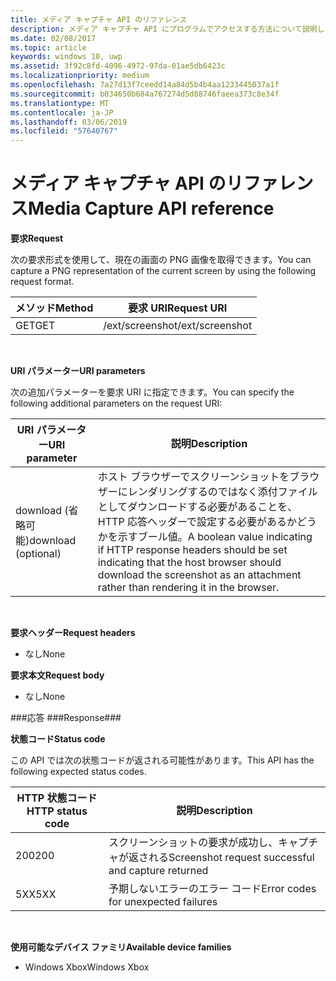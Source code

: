 ```yaml
---
title: メディア キャプチャ API のリファレンス
description: メディア キャプチャ API にプログラムでアクセスする方法について説明します。
ms.date: 02/08/2017
ms.topic: article
keywords: windows 10, uwp
ms.assetid: 3f92c8fd-4096-4972-97da-01ae5db6423c
ms.localizationpriority: medium
ms.openlocfilehash: 7a27d13f7ceedd14a84d5b4b4aa1233445037a1f
ms.sourcegitcommit: b034650b684a767274d5d88746faeea373c8e34f
ms.translationtype: MT
ms.contentlocale: ja-JP
ms.lasthandoff: 03/06/2019
ms.locfileid: "57640767"
---
```

# <a name="media-capture-api-reference"></a><span data-ttu-id="40fc8-104">メディア キャプチャ API のリファレンス</span><span class="sxs-lookup"><span data-stu-id="40fc8-104">Media Capture API reference</span></span> #

<span data-ttu-id="40fc8-105">**要求**</span><span class="sxs-lookup"><span data-stu-id="40fc8-105">**Request**</span></span>

<span data-ttu-id="40fc8-106">次の要求形式を使用して、現在の画面の PNG 画像を取得できます。</span><span class="sxs-lookup"><span data-stu-id="40fc8-106">You can capture a PNG representation of the current screen by using the following request format.</span></span>

| <span data-ttu-id="40fc8-107">メソッド</span><span class="sxs-lookup"><span data-stu-id="40fc8-107">Method</span></span>        | <span data-ttu-id="40fc8-108">要求 URI</span><span class="sxs-lookup"><span data-stu-id="40fc8-108">Request URI</span></span>     | 
| ------------- |-----------------|
| <span data-ttu-id="40fc8-109">GET</span><span class="sxs-lookup"><span data-stu-id="40fc8-109">GET</span></span>           | <span data-ttu-id="40fc8-110">/ext/screenshot</span><span class="sxs-lookup"><span data-stu-id="40fc8-110">/ext/screenshot</span></span> |
<br>

<span data-ttu-id="40fc8-111">**URI パラメーター**</span><span class="sxs-lookup"><span data-stu-id="40fc8-111">**URI parameters**</span></span>

<span data-ttu-id="40fc8-112">次の追加パラメーターを要求 URI に指定できます。</span><span class="sxs-lookup"><span data-stu-id="40fc8-112">You can specify the following additional parameters on the request URI:</span></span>


| <span data-ttu-id="40fc8-113">URI パラメーター</span><span class="sxs-lookup"><span data-stu-id="40fc8-113">URI parameter</span></span>      | <span data-ttu-id="40fc8-114">説明</span><span class="sxs-lookup"><span data-stu-id="40fc8-114">Description</span></span>     | 
| ------------------ |-----------------|
| <span data-ttu-id="40fc8-115">download (省略可能)</span><span class="sxs-lookup"><span data-stu-id="40fc8-115">download (optional)</span></span>| <span data-ttu-id="40fc8-116">ホスト ブラウザーでスクリーンショットをブラウザーにレンダリングするのではなく添付ファイルとしてダウンロードする必要があることを、HTTP 応答ヘッダーで設定する必要があるかどうかを示すブール値。</span><span class="sxs-lookup"><span data-stu-id="40fc8-116">A boolean value indicating if HTTP response headers should be set indicating that the host browser should download the screenshot as an attachment rather than rendering it in the browser.</span></span>  |
<br>

<span data-ttu-id="40fc8-117">**要求ヘッダー**</span><span class="sxs-lookup"><span data-stu-id="40fc8-117">**Request headers**</span></span>

* <span data-ttu-id="40fc8-118">なし</span><span class="sxs-lookup"><span data-stu-id="40fc8-118">None</span></span>

<span data-ttu-id="40fc8-119">**要求本文**</span><span class="sxs-lookup"><span data-stu-id="40fc8-119">**Request body**</span></span>

* <span data-ttu-id="40fc8-120">なし</span><span class="sxs-lookup"><span data-stu-id="40fc8-120">None</span></span>

###<a name="response"></a><span data-ttu-id="40fc8-121">応答 ###</span><span class="sxs-lookup"><span data-stu-id="40fc8-121">Response###</span></span>

<span data-ttu-id="40fc8-122">**状態コード**</span><span class="sxs-lookup"><span data-stu-id="40fc8-122">**Status code**</span></span>

<span data-ttu-id="40fc8-123">この API では次の状態コードが返される可能性があります。</span><span class="sxs-lookup"><span data-stu-id="40fc8-123">This API has the following expected status codes.</span></span>

| <span data-ttu-id="40fc8-124">HTTP 状態コード</span><span class="sxs-lookup"><span data-stu-id="40fc8-124">HTTP status code</span></span>   | <span data-ttu-id="40fc8-125">説明</span><span class="sxs-lookup"><span data-stu-id="40fc8-125">Description</span></span>     | 
| ------------------ |-----------------|
| <span data-ttu-id="40fc8-126">200</span><span class="sxs-lookup"><span data-stu-id="40fc8-126">200</span></span>                | <span data-ttu-id="40fc8-127">スクリーンショットの要求が成功し、キャプチャが返される</span><span class="sxs-lookup"><span data-stu-id="40fc8-127">Screenshot request successful and capture returned</span></span> |
| <span data-ttu-id="40fc8-128">5XX</span><span class="sxs-lookup"><span data-stu-id="40fc8-128">5XX</span></span>                | <span data-ttu-id="40fc8-129">予期しないエラーのエラー コード</span><span class="sxs-lookup"><span data-stu-id="40fc8-129">Error codes for unexpected failures</span></span> |
<br>

<span data-ttu-id="40fc8-130">**使用可能なデバイス ファミリ**</span><span class="sxs-lookup"><span data-stu-id="40fc8-130">**Available device families**</span></span>

* <span data-ttu-id="40fc8-131">Windows Xbox</span><span class="sxs-lookup"><span data-stu-id="40fc8-131">Windows Xbox</span></span>

